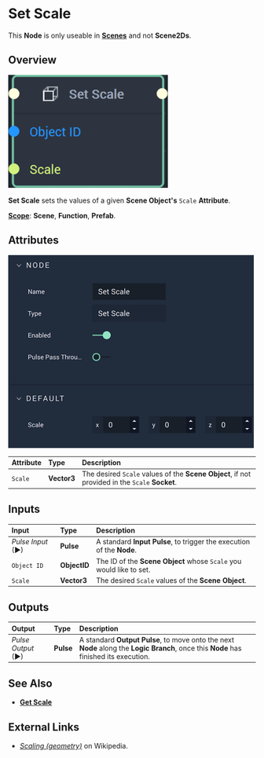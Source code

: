 # Set Scale

This **Node** is only useable in [**Scenes**](../../../objects-and-types/project-objects/scene.md) and not **Scene2Ds**.

## Overview

![The Set Scale Node.](../../../.gitbook/assets/setscalenode20241.png)

**Set Scale** sets the values of a given **Scene Object's** `Scale` **Attribute**.

[**Scope**](../../overview.md#scopes): **Scene**, **Function**, **Prefab**.

## Attributes

![The Set Scale Node Attributes.](../../../.gitbook/assets/setscaleatts3d.png)

| Attribute | Type | Description |
| :--- | :--- | :--- |
| `Scale` | **Vector3** | The desired `Scale` values of the **Scene Object**, if not provided in the `Scale` **Socket**. |

## Inputs

| Input | Type | Description |
| :--- | :--- | :--- |
| _Pulse Input_ \(►\) | **Pulse** | A standard **Input Pulse**, to trigger the execution of the **Node**. |
| `Object ID` | **ObjectID** | The ID of the **Scene Object** whose `Scale` you would like to set. |
| `Scale` | **Vector3** | The desired `Scale` values of the **Scene Object**. |

## Outputs

| Output | Type | Description |
| :--- | :--- | :--- |
| _Pulse Output_ \(►\) | **Pulse** | A standard **Output Pulse**, to move onto the next **Node** along the **Logic Branch**, once this **Node** has finished its execution. |



## See Also

* [**Get Scale**](get-scale.md)

## External Links

* [_Scaling \(geometry\)_](https://en.wikipedia.org/wiki/Scaling_%28geometry%29) on Wikipedia.

